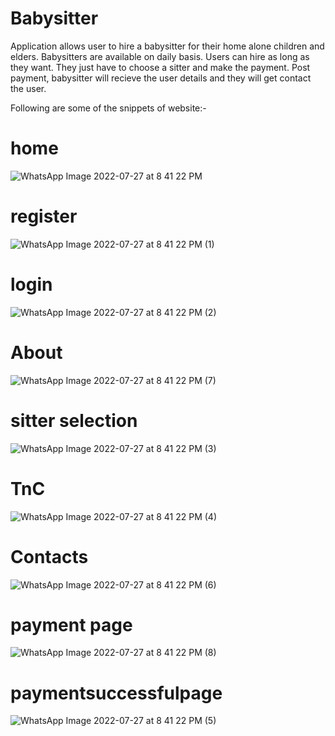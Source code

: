 # Babysitter
Application allows user to hire a babysitter for their home alone children and elders. Babysitters are available on daily basis. Users can hire as long as they want. They just have to choose a sitter and make the payment. Post payment, babysitter will recieve the user details and they will get contact the user.

Following are some of the snippets of website:-
# home
![WhatsApp Image 2022-07-27 at 8 41 22 PM](https://user-images.githubusercontent.com/109694221/181472825-3114b87f-fc7e-4d54-a540-3dd8fcf399e2.jpeg)
# register
![WhatsApp Image 2022-07-27 at 8 41 22 PM (1)](https://user-images.githubusercontent.com/109694221/181472373-0dd11d3c-ca5a-4c32-bd4a-faa019aa329c.jpeg)
# login
![WhatsApp Image 2022-07-27 at 8 41 22 PM (2)](https://user-images.githubusercontent.com/109694221/181472478-ebb2dc8a-bddc-41f6-9deb-fc93ea6d2746.jpeg)
# About
![WhatsApp Image 2022-07-27 at 8 41 22 PM (7)](https://user-images.githubusercontent.com/109694221/181472774-9e877a22-c33e-4d8e-82bb-b2c242bfd843.jpeg)
# sitter selection
![WhatsApp Image 2022-07-27 at 8 41 22 PM (3)](https://user-images.githubusercontent.com/109694221/181472494-d1ab4db5-ff1b-4281-9d6c-ea44dea8a9b6.jpeg)
# TnC
![WhatsApp Image 2022-07-27 at 8 41 22 PM (4)](https://user-images.githubusercontent.com/109694221/181472594-9683da41-e2cd-40fc-a887-53c9cf439b09.jpeg)
# Contacts
![WhatsApp Image 2022-07-27 at 8 41 22 PM (6)](https://user-images.githubusercontent.com/109694221/181472689-5c6fe1a9-c1e6-45c2-9320-f38f8ec296ef.jpeg)
# payment page
![WhatsApp Image 2022-07-27 at 8 41 22 PM (8)](https://user-images.githubusercontent.com/109694221/181472802-2c4f61e2-d5b2-43c2-8dcd-37899acfc5c4.jpeg)
# paymentsuccessfulpage
![WhatsApp Image 2022-07-27 at 8 41 22 PM (5)](https://user-images.githubusercontent.com/109694221/181472630-9fadf9a2-91eb-46f4-99ab-b29ec8f3b046.jpeg)
